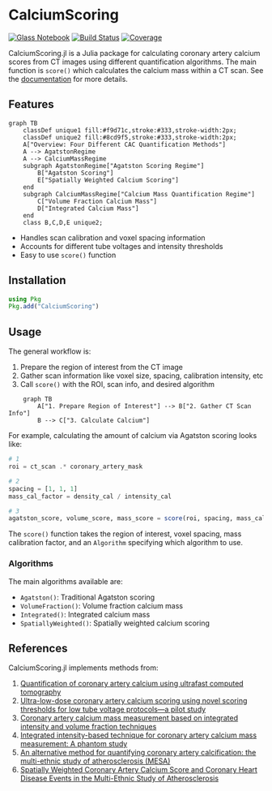 # CalciumScoring

[![Glass Notebook](https://img.shields.io/badge/Docs-Glass%20Notebook-aquamarine.svg)](https://glassnotebook.io/r/7uus7O8aIcLsGebjQFqxU/docs/(00)%20Getting%20Started.jl)
[![Build Status](https://github.com/Dale-Black/CalciumScoring.jl/workflows/CI/badge.svg)](https://github.com/Dale-Black/CalciumScoring.jl/actions)
[![Coverage](https://codecov.io/gh/Dale-Black/CalciumScoring.jl/branch/master/graph/badge.svg)](https://codecov.io/gh/Dale-Black/CalciumScoring.jl)

CalciumScoring.jl is a Julia package for calculating coronary artery calcium scores from CT images using different quantification algorithms. The main function is `score()` which calculates the calcium mass within a CT scan. See the [documentation](https://glassnotebook.io/r/7uus7O8aIcLsGebjQFqxU/docs/(00)%20Getting%20Started.jl) for more details.

## Features
```mermaid
graph TB
    classDef unique1 fill:#f9d71c,stroke:#333,stroke-width:2px;
    classDef unique2 fill:#8cd9f5,stroke:#333,stroke-width:2px;
    A["Overview: Four Different CAC Quantification Methods"]
    A --> AgatstonRegime
    A --> CalciumMassRegime
    subgraph AgatstonRegime["Agatston Scoring Regime"]
        B["Agatston Scoring"]
        E["Spatially Weighted Calcium Scoring"]
    end
    subgraph CalciumMassRegime["Calcium Mass Quantification Regime"]
        C["Volume Fraction Calcium Mass"]
        D["Integrated Calcium Mass"]
    end
    class B,C,D,E unique2;
```
- Handles scan calibration and voxel spacing information
- Accounts for different tube voltages and intensity thresholds
- Easy to use `score()` function

## Installation

```julia
using Pkg
Pkg.add("CalciumScoring")
```

## Usage

The general workflow is:

1. Prepare the region of interest from the CT image
2. Gather scan information like voxel size, spacing, calibration intensity, etc
3. Call `score()` with the ROI, scan info, and desired algorithm

```mermaid
    graph TB
        A["1. Prepare Region of Interest"] --> B["2. Gather CT Scan Info"]
        B --> C["3. Calculate Calcium"]
```
        
For example, calculating the amount of calcium via Agatston scoring looks like:
```julia
# 1
roi = ct_scan .* coronary_artery_mask

# 2
spacing = [1, 1, 1]
mass_cal_factor = density_cal / intensity_cal

# 3
agatston_score, volume_score, mass_score = score(roi, spacing, mass_cal_factor, Agatston())
```

The `score()` function takes the region of interest, voxel spacing, mass calibration factor, and an `Algorithm` specifying which algorithm to use.

### Algorithms
The main algorithms available are:
- `Agatston()`: Traditional Agatston scoring
- `VolumeFraction()`: Volume fraction calcium mass
- `Integrated()`: Integrated calcium mass
- `SpatiallyWeighted()`: Spatially weighted calcium scoring

## References
CalciumScoring.jl implements methods from:
1. [Quantification of coronary artery calcium using ultrafast computed tomography](https://doi.org/10.1016/0735-1097(90)90282-t)
2. [Ultra-low-dose coronary artery calcium scoring using novel scoring thresholds for low tube voltage protocols—a pilot study ](https://doi.org/10.1093/ehjci/jey019)
3. [Coronary artery calcium mass measurement based on integrated intensity and volume fraction techniques](https://doi.org/10.1117/1.JMI.10.4.043502)
4. [Integrated intensity-based technique for coronary artery calcium mass measurement: A phantom study](https://doi.org/10.1002/mp.16326)
5. [An alternative method for quantifying coronary artery calcification: the multi-ethnic study of atherosclerosis (MESA)](https://doi.org/10.1186/1471-2342-12-14)
6. [Spatially Weighted Coronary Artery Calcium Score and Coronary Heart Disease Events in the Multi-Ethnic Study of Atherosclerosis](https://doi.org/10.1161/CIRCIMAGING.120.011981)
